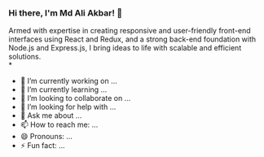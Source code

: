 ### Hi there, I'm Md Ali Akbar! 👋
 Armed with expertise in creating responsive and user-friendly front-end interfaces using React and Redux, and a strong back-end foundation with Node.js and Express.js, I bring ideas to 
 life with scalable and efficient solutions.  
*
- 🔭 I’m currently working on ...
- 🌱 I’m currently learning ...
- 👯 I’m looking to collaborate on ...
- 🤔 I’m looking for help with ...
- 💬 Ask me about ...
- 📫 How to reach me: ...
- 😄 Pronouns: ...
- ⚡ Fun fact: ...

